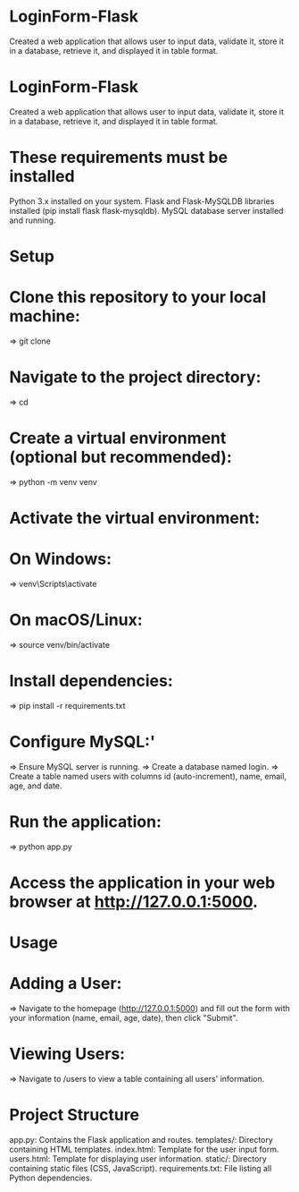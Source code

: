 # LoginForm-Flask
Created a web application that allows user to input data, validate it, store it in a database, retrieve it, and displayed it in table format.


# LoginForm-Flask
Created a web application that allows user to input data, validate it, store it in a database, retrieve it, and displayed it in table format.

# These requirements must be installed
Python 3.x installed on your system.
Flask and Flask-MySQLDB libraries installed (pip install flask flask-mysqldb).
MySQL database server installed and running.


# Setup
# Clone this repository to your local machine:
 => git clone <repository-url>

# Navigate to the project directory:
 => cd <project-directory>
 
# Create a virtual environment (optional but recommended):
=> python -m venv venv

# Activate the virtual environment:

# On Windows:
 => venv\Scripts\activate
# On macOS/Linux:
 => source venv/bin/activate

# Install dependencies:
 => pip install -r requirements.txt

# Configure MySQL:'
 => Ensure MySQL server is running.
 => Create a database named login.
 => Create a table named users with columns id (auto-increment), name, email, age, and date.

# Run the application:
 => python app.py

# Access the application in your web browser at http://127.0.0.1:5000.

# Usage
 # Adding a User:
  => Navigate to the homepage (http://127.0.0.1:5000) and fill out the form with your information (name, email, age, date), then click "Submit".
 # Viewing Users:
  => Navigate to /users to view a table containing all users' information.

  
# Project Structure
  app.py: Contains the Flask application and routes.
  templates/: Directory containing HTML templates.
  index.html: Template for the user input form.
  users.html: Template for displaying user information.
  static/: Directory containing static files (CSS, JavaScript).
  requirements.txt: File listing all Python dependencies.






